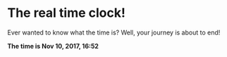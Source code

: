 # The real time clock!

Ever wanted to know what the time is? Well, your journey is about to end!

**The time is Nov 10, 2017, 16:52**